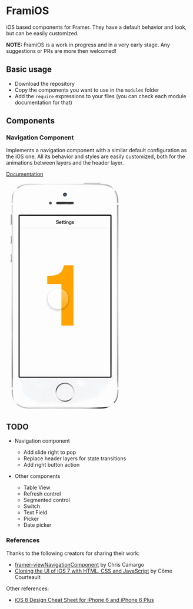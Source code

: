 # FramiOS

iOS based components for Framer. They have a default behavior and look, but can be easily customized.

**NOTE:** FramiOS is a work in progress and in a very early stage. Any suggestions or PRs are more then welcomed!

## Basic usage

- Download the repository
- Copy the components you want to use in the `modules` folder
- Add the `require` expressions to your files (you can check each module documentation for that)

## Components

### Navigation Component

Implements a navigation component with a similar default configuration as the iOS one. All its behavior and styles are easily customized, both for the animations between layers and the header layer.

[Documentation](doc/navigationComponent.md)

![Navigation component](navigationComponentComplex.framer/images/demo.gif)

## TODO

- Navigation component
	- Add slide right to pop
	- Replace header layers for state transitions
	- Add right button action

- Other components
	- Table View
	- Refresh control
	- Segmented control
	- Switch
	- Text Field
	- Picker
	- Date picker


### References

Thanks to the following creators for sharing their work:

- [framer-viewNavigationComponent](https://github.com/chriscamargo/framer-viewNavigationComponent) by Chris Camargo
- [Cloning the UI of iOS 7 with HTML, CSS and JavaScript](http://come.ninja/2013/cloning-the-ui-of-ios-7-with-html-css-and-javascript/) by Côme Courteault

Other references: 

- [iOS 8 Design Cheat Sheet for iPhone 6 and iPhone 6 Plus](http://click-labs.com/ios-8-design-cheat-sheet-and-free-iphone6plus-gui-psd/)
